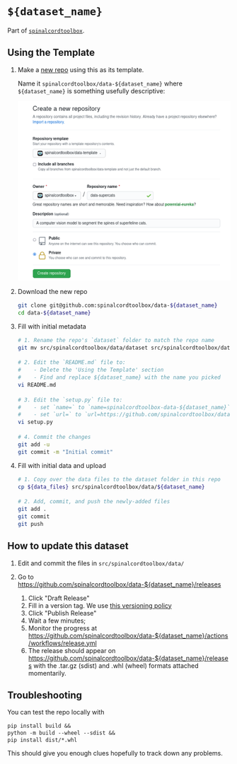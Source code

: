 # `${dataset_name}`

Part of [`spinalcordtoolbox`](https://github.com/spinalcordtoolbox).


## Using the Template

1. Make a [new repo](https://github.com/new) using this as its template.

    Name it `spinalcordtoolbox/data-${dataset_name}` where `${dataset_name}` is something usefully descriptive:

    ![data-template-new](./.data-template-new.png)

2. Download the new repo
    
    ```bash
    git clone git@github.com:spinalcordtoolbox/data-${dataset_name}
    cd data-${dataset_name}
    ```
    
3. Fill with initial metadata
    
    ```bash
    # 1. Rename the repo's `dataset` folder to match the repo name
    git mv src/spinalcordtoolbox/data/dataset src/spinalcordtoolbox/data/${dataset-name}
   
    # 2. Edit the `README.md` file to:
    #    - Delete the 'Using the Template' section
    #    - Find and replace ${dataset_name} with the name you picked
    vi README.md
   
    # 3. Edit the `setup.py` file to:
    #    - set `name=` to `name=spinalcordtoolbox-data-${dataset_name}`
    #    - set `url=` to `url=https://github.com/spinalcordtoolbox/data-${dataset_name}`
    vi setup.py
   
    # 4. Commit the changes 
    git add -u
    git commit -m "Initial commit"
    ```
    
4. Fill with initial data and upload
    
    ```bash
    # 1. Copy over the data files to the dataset folder in this repo
    cp ${data_files} src/spinalcordtoolbox/data/${dataset_name}
   
    # 2. Add, commit, and push the newly-added files
    git add .
    git commit
    git push
    ```


## How to update this dataset

1. Edit and commit the files in `src/spinalcordtoolbox/data/`
2. Go to https://github.com/spinalcordtoolbox/data-${dataset_name}/releases

    1. Click "Draft Release"
    2. Fill in a version tag. We use [this versioning policy](TODO)
    3. Click "Publish Release"
    4. Wait a few minutes;
    5. Monitor the progress at https://github.com/spinalcordtoolbox/data-${dataset_name}/actions/workflows/release.yml
    6. The release should appear on https://github.com/spinalcordtoolbox/data-${dataset_name}/releases
       with the .tar.gz (sdist) and .whl (wheel) formats attached momentarily.

## Troubleshooting

You can test the repo locally with

```
pip install build &&
python -m build --wheel --sdist &&
pip install dist/*.whl
```

This should give you enough clues hopefully to track down any problems.
